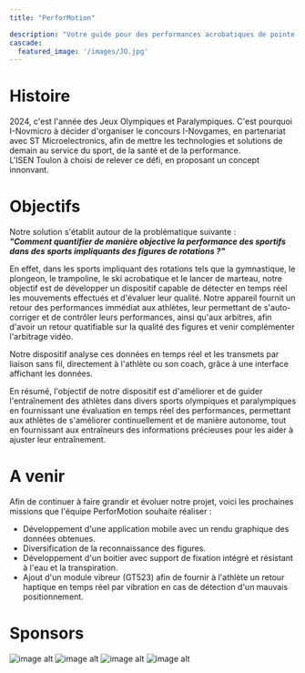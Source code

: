 ```yaml
---
title: "PerforMotion"

description: "Votre guide pour des performances acrobatiques de pointe."
cascade:
  featured_image: '/images/JO.jpg'
---
```


# Histoire

2024, c'est l'année des Jeux Olympiques et Paralympiques. C'est pourquoi I-Novmicro à décider d'organiser le concours I-Novgames, en partenariat avec ST Microelectronics, afin de mettre les technologies et solutions de demain au service du sport, de la santé et de la performance.  
L'ISEN Toulon à choisi de relever ce défi, en proposant un concept innonvant.

# Objectifs

Notre solution s'établit autour de la problématique suivante :  
***"Comment quantifier de manière objective la performance des sportifs dans des sports impliquants des figures de rotations ?"***  

En effet, dans les sports impliquant des rotations tels que la gymnastique, le plongeon, le trampoline, le ski acrobatique et le lancer de marteau, notre objectif est de développer un dispositif capable de détecter en temps réel les mouvements effectués et d'évaluer leur qualité. Notre appareil fournit un retour des performances immédiat aux athlètes, leur permettant de s'auto-corriger et de contrôler leurs performances, ainsi qu'aux arbitres, afin d'avoir un retour quatifiable sur la qualité des figures et venir complémenter l'arbitrage vidéo.  

Notre dispositif analyse ces données en temps réel et les transmets par liaison sans fil, directement à l'athlète ou son coach, grâce à une interface affichant les données.  

En résumé, l'objectif de notre dispositif est d'améliorer et de guider l'entraînement des athlètes dans divers sports olympiques et paralympiques en fournissant une évaluation en temps réel des performances, permettant aux athlètes de s'améliorer continuellement et de manière autonome, tout en fournissant aux entraîneurs des informations précieuses pour les aider à ajuster leur entraînement. 

# A venir

Afin de continuer à faire grandir et évoluer notre projet, voici les prochaines missions que l'équipe PerforMotion souhaite réaliser :  

- Développement d'une application mobile avec un rendu graphique des données obtenues.  
- Diversification de la reconnaissance des figures.  
- Développement d'un boitier avec support de fixation intégré et résistant à l'eau et la transpiration.  
- Ajout d'un module vibreur (GT523) afin de fournir à l'athlète un retour haptique en temps réel par vibration en cas de détection d'un mauvais positionnement.  


# Sponsors
![image alt](/images/isen_logo.png) ![image alt](/images/inovmicro_logo.png) ![image alt](/images/st_logo.jpg) ![image alt](/images/paca_logo.jpg)